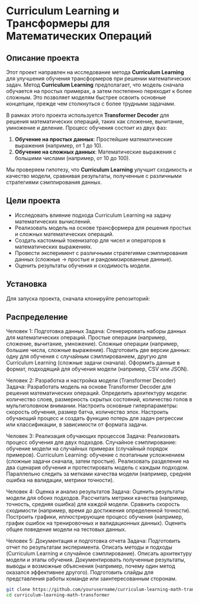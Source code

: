 # Curriculum Learning и Трансформеры для Математических Операций

## Описание проекта

Этот проект направлен на исследование метода **Curriculum Learning** для улучшения обучения трансформеров при решении математических задач. Метод **Curriculum Learning** предполагает, что модель сначала обучается на простых примерах, а затем постепенно переходит к более сложным. Это позволяет моделям быстрее освоить основные концепции, прежде чем столкнуться с более трудными задачами.

В рамках этого проекта используется **Transformer Decoder** для решения математических операций, таких как сложение, вычитание, умножение и деление. Процесс обучения состоит из двух фаз:
1. **Обучение на простых данных**: Простейшие математические выражения (например, от 1 до 10).
2. **Обучение на сложных данных**: Математические выражения с большими числами (например, от 10 до 100).

Мы проверяем гипотезу, что **Curriculum Learning** улучшит сходимость и качество модели, сравнивая результаты, полученные с различными стратегиями сэмплирования данных.

## Цели проекта

- Исследовать влияние подхода Curriculum Learning на задачу математических вычислений.
- Реализовать модель на основе трансформера для решения простых и сложных математических операций.
- Создать кастомный токенизатор для чисел и операторов в математических выражениях.
- Провести эксперимент с различными стратегиями сэмплирования данных (сложные -> простые и рандомизированные данные).
- Оценить результаты обучения и сходимость модели.

## Установка

Для запуска проекта, сначала клонируйте репозиторий:

## Распределение

Человек 1: Подготовка данных
Задача: Сгенерировать наборы данных для математических операций.
Простые операции (например, сложение, вычитание, умножение).
Сложные операции (например, большие числа, сложные выражения).
Подготовить две версии данных: одну для обучения с случайным сэмплированием, другую для Curriculum Learning (сложные задачи сначала).
Оформить данные в формат, подходящий для обучения модели (например, CSV или JSON).

Человек 2: Разработка и настройка модели (Transformer Decoder)
Задача: Разработать модель на основе Transformer Decoder для решения математических операций.
Определить архитектуру модели: количество слоев, размерность скрытых состояний, количество голов в мультиголовном внимании.
Настроить основные гиперпараметры: скорость обучения, размер батча, количество эпох.
Настроить обучающий процесс и создать функцию потерь для задач регрессии или классификации, в зависимости от формата задачи.

Человек 3: Реализация обучающих процессов
Задача: Реализовать процесс обучения для двух подходов.
Случайное сэмплирование: обучение модели на случайных примерах (случайный порядок примеров).
Curriculum Learning: обучение с поэтапным усложнением (сложные задачи сначала, затем простые).
Реализовать разделение на два сценария обучения и протестировать модель с каждым подходом.
Параллельно следить за метками качества модели (например, средняя ошибка на валидации, метрики точности).

Человек 4: Оценка и анализ результатов
Задача: Оценить результаты модели для обоих подходов.
Рассчитать метрики качества (например, точность, средняя ошибка) для каждой модели.
Сравнить скорость сходимости (например, время до достижения определенной точности).
Построить графики, иллюстрирующие процесс обучения (например, график ошибок на тренировочных и валидационных данных).
Оценить общее поведение модели на тестовых данных.

Человек 5: Документация и подготовка отчета
Задача: Подготовить отчет по результатам эксперимента.
Описать методы и подходы (Curriculum Learning и случайное сэмплирование).
Описать архитектуру модели и этапы обучения.
Документировать полученные результаты, выводы и возможные объяснения (например, почему один метод оказался эффективнее другого).
Подготовить слайды для представления работы команде или заинтересованным сторонам.

```bash
git clone https://github.com/yourusername/curriculum-learning-math-transformer.git
cd curriculum-learning-math-transformer